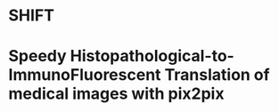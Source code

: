 # **SHIFT** 
Speedy Histopathological-to-**I**mmunoFluorescent **T**ranslation of medical images with pix2pix
======
